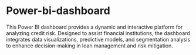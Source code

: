 # Power-bi-dashboard
This Power BI dashboard provides a dynamic and interactive platform for analyzing credit risk. Designed to assist financial institutions, the dashboard integrates data visualizations, predictive models, and segmentation analysis to enhance decision-making in loan management and risk mitigation.
